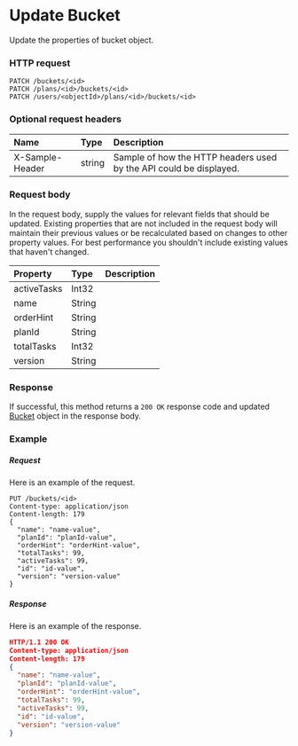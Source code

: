 # Update Bucket

Update the properties of bucket object.
### HTTP request
```http
PATCH /buckets/<id>
PATCH /plans/<id>/buckets/<id>
PATCH /users/<objectId>/plans/<id>/buckets/<id>
```
### Optional request headers
| Name       | Type | Description|
|:-----------|:------|:----------|
| X-Sample-Header  | string  | Sample of how the HTTP headers used by the API could be displayed.|

### Request body
In the request body, supply the values for relevant fields that should be updated. Existing properties that are not included in the request body will maintain their previous values or be recalculated based on changes to other property values. For best performance you shouldn't include existing values that haven't changed.

| Property	   | Type	|Description|
|:---------------|:--------|:----------|
|activeTasks|Int32||
|name|String||
|orderHint|String||
|planId|String||
|totalTasks|Int32||
|version|String||

### Response
If successful, this method returns a `200 OK` response code and updated [Bucket](../resources/bucket.md) object in the response body.
### Example
##### Request
Here is an example of the request.
```http
PUT /buckets/<id>
Content-type: application/json
Content-length: 179
{
  "name": "name-value",
  "planId": "planId-value",
  "orderHint": "orderHint-value",
  "totalTasks": 99,
  "activeTasks": 99,
  "id": "id-value",
  "version": "version-value"
}
```
##### Response
Here is an example of the response.
```json
HTTP/1.1 200 OK
Content-type: application/json
Content-length: 179
{
  "name": "name-value",
  "planId": "planId-value",
  "orderHint": "orderHint-value",
  "totalTasks": 99,
  "activeTasks": 99,
  "id": "id-value",
  "version": "version-value"
}
```

<!-- uuid: fbc9eccd-cb97-4fa2-8af3-e116ba4a060b
2015-10-09 18:21:32 UTC -->